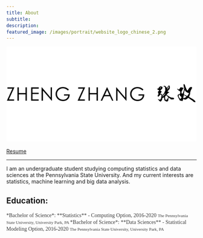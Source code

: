 ```yaml
---
title: About
subtitle: 
description:
featured_image: /images/portrait/website_logo_chinese_2.png
---
```


![](images/portrait/website_logo_chinese_2.png)

<a href="documents/zheng_resume_v3.5.pdf" class="button">Resume</a>

---
 
I am an undergraduate student studying computing statistics and data sciences at the Pennsylvania State University. 
And my current interests are statistics, machine learning and big data analysis. 

## Education: 

<span style="color: #3A3A3A; font-family: Futura; font-size: 1em;">
*Bachelor of Science*: **Statistics** - Computing Option, 2016-2020
</span>

<span style="color: #3A3A3A; font-family: Futura; font-size: 0.8em;">
The Pennsylvania State University, University Park, PA
</span>

<span style="color: #3A3A3A; font-family: Futura; font-size: 1em;">
*Bachelor of Science*: **Data Sciences** - Statistical Modeling Option, 2016-2020
</span>

<span style="color: #3A3A3A; font-family: Futura; font-size: 0.8em;">
The Pennsylvania State University, University Park, PA
</span>